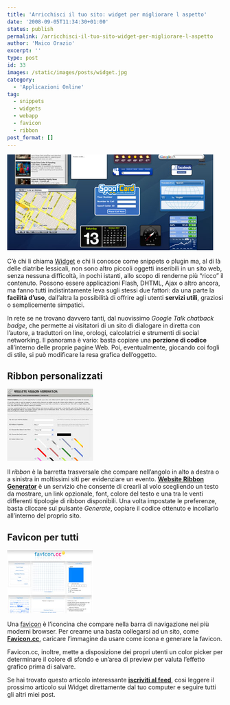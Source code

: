 ```yaml
---
title: 'Arricchisci il tuo sito: widget per migliorare l aspetto'
date: '2008-09-05T11:34:30+01:00'
status: publish
permalink: /arricchisci-il-tuo-sito-widget-per-migliorare-l-aspetto
author: 'Maico Orazio'
excerpt: ''
type: post
id: 33
images: /static/images/posts/widget.jpg
category:
  - 'Applicazioni Online'
tag:
  - snippets
  - widgets
  - webapp
  - favicon
  - ribbon
post_format: []
---
```


![widget](/static/images/posts/widget.jpg 'widget')

C’è chi li chiama [Widget](http://it.wikipedia.org/wiki/Widget 'Widget - Wikipedia') e chi li conosce come snippets o plugin ma, al di là delle diatribe lessicali, non sono altro piccoli oggetti inseribili in un sito web, senza nessuna difficoltà, in pochi istanti, allo scopo di renderne più “ricco” il contenuto. Possono essere applicazioni Flash, DHTML, Ajax o altro ancora, ma fanno tutti indistintamente leva sugli stessi due fattori: da una parte la **facilità d’uso**, dall’altra la possibilità di offrire agli utenti **servizi utili**, graziosi o semplicemente simpatici.

In rete se ne trovano davvero tanti, dal nuovissimo _Google Talk chatback badge_, che permette ai visitatori di un sito di dialogare in diretta con l’autore, a traduttori on line, orologi, calcolatrici e strumenti di social networking. Il panorama è vario: basta copiare una **porzione di codice** all’interno delle proprie pagine Web. Poi, eventualmente, giocando coi fogli di stile, si può modificare la resa grafica dell’oggetto.

## Ribbon personalizzati

[![Ribbon](/static/images/posts/ribbon.jpg 'ribbon')](http://www.websiteribbon.com 'WebsiteRibbon.com')

Il _ribbon_ è la barretta trasversale che compare nell’angolo in alto a destra o a sinistra in moltissimi siti per evidenziare un evento. [**Website Ribbon Generator**](http://www.websiteribbon.com 'Website Ribbon Generator') è un servizio che consente di crearli al volo scegliendo un testo da mostrare, un link opzionale, font, colore del testo e una tra le venti differenti tipologie di ribbon disponibili. Una volta impostate le preferenze, basta cliccare sul pulsante _Generate_, copiare il codice ottenuto e incollarlo all’interno del proprio sito.

## Favicon per tutti

[![Favicon](/static/images/posts/favicon.jpg 'favicon')](http://www.favicon.cc 'Favicon.cc')

Una [favicon](http://it.wikipedia.org/wiki/Favicon 'Favicon - Wikipedia') è l’iconcina che compare nella barra di navigazione nei più moderni browser. Per crearne una basta collegarsi ad un sito, come [**Favicon.cc**](http://www.favicon.cc/ 'Favicon Generator'), caricare l’immagine da usare come icona e generare la favicon.

Favicon.cc, inoltre, mette a disposizione dei propri utenti un color picker per determinare il colore di sfondo e un’area di preview per valuta l’effetto grafico prima di salvare.

Se hai trovato questo articolo interessante **[iscriviti al feed](/feed.xml 'Iscrivit al feed di MaiNick Web')**, così leggere il prossimo articolo sui Widget direttamente dal tuo computer e seguire tutti gli altri miei post.
